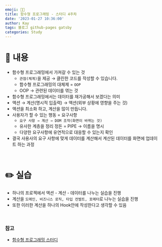 ```yaml
---
emoji: 👨‍💻
title: 함수형 프로그래밍 - 스터디 4주차
date: '2023-01-27 10:36:00'
author: Kay
tags: 블로그 github-pages gatsby
categories: Study
---
```


# 👀 내용
- 함수형 프로그래밍에서 가져갈 수 있는 것
    - `관점(체계)`을 제공 → 클린한 코드를 작성할 수 있습니다.
    - 함수형 프로그래밍의 대체제 = `OOP`
    - OOP → 관련된 데이터를 엮는 것
- 함수형 프로그래밍에서는 데이터를 재가공해서 보겠다는 의미
- 액션 → 계산(명시적 입출력) → 액션(외부 상황에 영향을 주는 것)
- 액션을 최소화 하고, 계산을 많이 만듭니다.
- 사용자가 할 수 있는 행동 = 요구사항
    - `요구 사항 → 계산 → DOM 조작(화면이 바뀌는 것)`
    - 유사한 계층을 정리 정돈 = PIPE → 이름을 명시
    - 다양한 요구사항에 유연적으로 대응할 수 있는지 확인
- 결국 사용사의 요구 사항에 맞게 데이터를 계산해서 계산된 데이터를 화면에 업데이트 하는 과정

<br>

# ✏️ 실습
- 하나의 프로젝에서 액션 - 계산 - 데이터를 나누는 실습을 진행
- 계산을 `도메인, 비즈니스 로직, 타입 컨벌트, 포메터`로 나누는 실습을 진행
- 또한 이러한 계산을 하나의 Hook안에 작성한다고 생각할 수 있음

<br>

### 참고
- [함수형 프로그래밍 스터디](https://github.com/FECrash/FunctionalProgramming)

```toc
```
